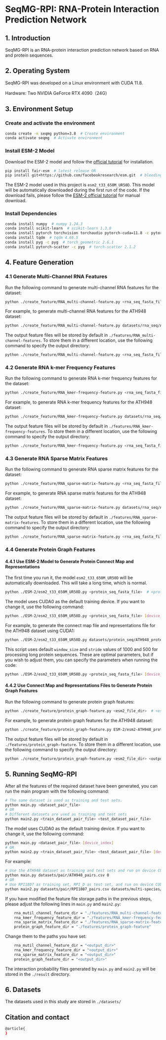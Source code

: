 # SeqMG-RPI: RNA-Protein Interaction Prediction Network

## 1. Introduction

SeqMG-RPI is an RNA-protein interaction prediction network based on RNA and protein sequences.

## 2. Operating System

SeqMG-RPI was developed on a Linux environment with CUDA 11.8.

Hardware: Two NVIDIA GeForce RTX 4090（24G）

## 3. Environment Setup

### Create and activate the environment

```bash
conda create -n seqmg python=3.8  # Create environment
conda activate seqmg  # Activate environment
```

### Install ESM-2 Model

Download the ESM-2 model and follow the [official tutorial](https://github.com/facebookresearch/esm) for installation.

```bash
pip install fair-esm  # latest release OR
pip install git+https://github.com/facebookresearch/esm.git  # bleeding edge, current repo main branch
```

The ESM-2 model used in this project is `esm2_t33_650M_UR50D`. This model will be automatically downloaded during the first run of the code. If the download fails, please follow the [ESM-2 official tutorial](https://github.com/facebookresearch/esm) for manual download.

### Install Dependencies

```bash
conda install numpy  # numpy 1.24.3
conda install scikit-learn  # scikit-learn 1.3.0
conda install pytorch torchvision torchaudio pytorch-cuda=11.8 -c pytorch -c nvidia  # pytorch 2.4.1
conda install tqdm  # tqdm 4.66.5
conda install pyg -c pyg  # torch_geometric 2.6.1
conda install pytorch-scatter -c pyg  # torch-scatter 2.1.2
```

## 4. Feature Generation

### 4.1 Generate Multi-Channel RNA Features

Run the following command to generate multi-channel RNA features for the dataset:

```bash
python ./create_feature/RNA_multi-channel-feature.py <rna_seq_fasta_file>  # <rna_seq_fasta_file> is the RNA sequence file path
```

For example, to generate multi-channel RNA features for the ATH948 dataset:

```bash
python ./create_feature/RNA_multi-channel-feature.py datasets/rna_seq/ATH948_rna_seq.fa
```

The output feature files will be stored by default in `./features/RNA_multi-channel-features`. To store them in a different location, use the following command to specify the output directory:

```bash
python ./create_feature/RNA_multi-channel-feature.py <rna_seq_fasta_file> <output_dir>  # <output_dir> is the directory where you want to store the feature files
```

### 4.2 Generate RNA k-mer Frequency Features

Run the following command to generate RNA k-mer frequency features for the dataset:

```bash
python ./create_feature/RNA_kmer-frequency-feature.py <rna_seq_fasta_file>  # <rna_seq_fasta_file> is the RNA sequence file path
```

For example, to generate RNA k-mer frequency features for the ATH948 dataset:

```bash
python ./create_feature/RNA_kmer-frequency-feature.py datasets/rna_seq/ATH948_rna_seq.fa
```

The output feature files will be stored by default in `./features/RNA_kmer-frequency-features`. To store them in a different location, use the following command to specify the output directory:

```bash
python ./create_feature/RNA_kmer-frequency-feature.py <rna_seq_fasta_file> <output_dir>  # <output_dir> is the directory where you want to store the feature files
```

### 4.3 Generate RNA Sparse Matrix Features

Run the following command to generate RNA sparse matrix features for the dataset:

```bash
python ./create_feature/RNA_sparse-matrix-feature.py <rna_seq_fasta_file>  # <rna_seq_fasta_file> is the RNA sequence file path
```

For example, to generate RNA sparse matrix features for the ATH948 dataset:

```bash
python ./create_feature/RNA_sparse-matrix-feature.py datasets/rna_seq/ATH948_rna_seq.fa
```

The output feature files will be stored by default in `./features/RNA_sparse-matrix-features`. To store them in a different location, use the following command to specify the output directory:

```bash
python ./create_feature/RNA_sparse-matrix-feature.py <rna_seq_fasta_file> <output_dir>  # <output_dir> is the directory where you want to store the feature files
```

### 4.4 Generate Protein Graph Features

#### 4.4.1 Use ESM-2 Model to Generate Protein Connect Map and Representations

The first time you run it, the model `esm2_t33_650M_UR50D` will be automatically downloaded. This will take a long time, which is normal.

```bash
python ./ESM-2/esm2_t33_650M_UR50D.py <protein_seq_fasta_file>  # <protein_seq_fasta_file> is the protein sequence file path
```
The model uses CUDA0 as the default training device. If you want to change it, use the following command:

```bash
python ./ESM-2/esm2_t33_650M_UR50D.py <protein_seq_fasta_file> [device_index]
```

For example, to generate the connect map file and representations file for the ATH948 dataset using CUDA1:

```bash
python ./ESM-2/esm2_t33_650M_UR50D.py datasets/protein_seq/ATH948_protein_seq.fa 1
```

This script uses default `window_size` and `stride` values of 1000 and 500 for processing long protein sequences. These are optimal parameters, but if you wish to adjust them, you can specify the parameters when running the code:

```bash
python ./ESM-2/esm2_t33_650M_UR50D.py <protein_seq_fasta_file> [device_index] [window_size] [stride]
```

#### 4.4.2 Use Connect Map and Representations Files to Generate Protein Graph Features

Run the following command to generate protein graph features:

```bash
python ./create_feature/protein_graph-feature.py <esm2_file_dir>  # <esm2_file_dir> is the directory where the connect map and representations files for the protein dataset are stored
```

For example, to generate protein graph features for the ATH948 dataset:

```bash
python ./create_feature/protein_graph-feature.py ESM-2/esm2-ATH948_protein_seq_w1000_s500
```

The output feature files will be stored by default in `./features/protein_graph-feature`. To store them in a different location, use the following command to specify the output directory:

```bash
python ./create_feature/protein_graph-feature.py <esm2_file_dir> <output_dir>  # <output_dir> is the directory where you want to store the feature files
```

## 5. Running SeqMG-RPI

After all the features of the required dataset have been generated, you can run the main program with the following command:

```bash
# The same dataset is used as training and test sets.
python main.py <dataset_pair_file>
# OR
# Different datasets are used as training and test sets
python main2.py <train_dataset_pair_file> <test_dataset_pair_file>
```

The model uses CUDA0 as the default training device. If you want to change it, use the following command:

```bash
python main.py <dataset_pair_file> [device_index]
# OR
python main2.py <train_dataset_pair_file> <test_dataset_pair_file> [device_index]
```

For example:

```bash
# Use the ATH948 dataset as training and test sets and run on device CUDA0
python main.py datasets/pair/ATH948_pairs.csv 0
# OR
# Use RPI1807 as training set, RPI_D as test set, and run on device CUDA1
python main2.py datasets/pair/RPI1807_pairs.csv datasets/multi-species/RPI_D/RPI_D_interaction.csv 1
```

If you have modified the feature file storage paths in the previous steps, please adjust the following lines in `main.py` and `main2.py`:

```bash
    rna_mutil_channel_feature_dir = "./features/RNA_multi-channel-features"
    rna_kmer_frequency_feature_dir = "./features/RNA_kmer-frequency-features"
    rna_sparse_matrix_feature_dir = "./features/RNA_sparse-matrix-features"
    protein_graph_feature_dir = "./features/protein_graph-feature"
```

Change them to the paths you have set:

```bash
    rna_mutil_channel_feature_dir = "<output_dir>"
    rna_kmer_frequency_feature_dir = "<output_dir>"
    rna_sparse_matrix_feature_dir = "<output_dir>"
    protein_graph_feature_dir = "<output_dir>"
```

The interaction probability files generated by `main.py` and `main2.py` will be stored in the `./result` directory.

## 6. Datasets

The datasets used in this study are stored in `./datasets/`

## Citation and contact

```bash
@article{
}
```
